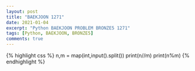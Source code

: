 ```yaml
---
layout: post
title: "BAEKJOON 1271"
date: 2021-01-04
excerpt: "Python BAEKJOON PROBLEM BRONZE5 1271"
tags: [Python, BAEKJOON, BRONZE5]
comments: true
---
```


{% highlight css %} 
n,m = map(int,input().split())
print(n//m)
print(n%m)
{% endhighlight %}